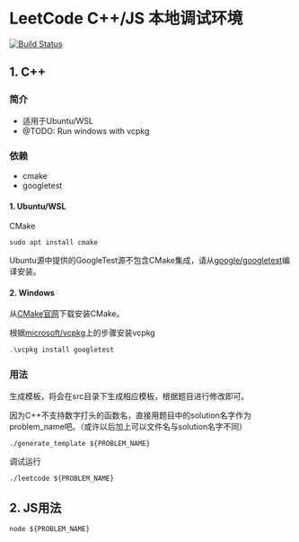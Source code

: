 # LeetCode C++/JS 本地调试环境

[![Build Status](https://travis-ci.com/Pokerpoke/LeetCode.svg?branch=master)](https://travis-ci.com/Pokerpoke/LeetCode)

## 1. C++

### 简介

- 适用于Ubuntu/WSL
- @TODO: Run windows with vcpkg

### 依赖

- cmake
- googletest

#### 1. Ubuntu/WSL

CMake

```shell
sudo apt install cmake
```

Ubuntu源中提供的GoogleTest源不包含CMake集成，请从[google/googletest](https://github.com/google/googletest)编译安装。

#### 2. Windows

从[CMake官网](https://cmake.org/download/)下载安装CMake。

根据[microsoft/vcpkg](https://github.com/microsoft/vcpkg)上的步骤安装vcpkg

```powershell
.\vcpkg install googletest
```

### 用法

生成模板，将会在src目录下生成相应模板，根据题目进行修改即可。

因为C++不支持数字打头的函数名，直接用题目中的solution名字作为problem_name吧。（或许以后加上可以文件名与solution名字不同）

```shell
./generate_template ${PROBLEM_NAME}
```

调试运行

```shell
./leetcode ${PROBLEM_NAME}
```

## 2. JS用法

```shell
node ${PROBLEM_NAME}
```
